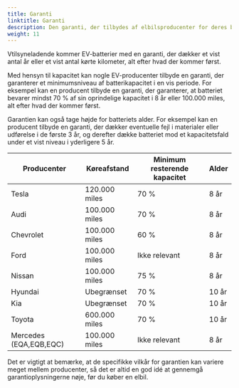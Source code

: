 ```yaml
---
title: Garanti
linktitle: Garanti
description: Den garanti, der tilbydes af elbilsproducenter for deres batterier, kan variere afhængigt af producenten og den specifikke model af køretøjet.
weight: 11
---
```

<!-- markdownlint-disable MD033 -->

Vtilsyneladende kommer EV-batterier med en garanti, der dækker et vist antal år eller et vist antal kørte kilometer, alt efter hvad der kommer først.

Med hensyn til kapacitet kan nogle EV-producenter tilbyde en garanti, der garanterer et minimumsniveau af batterikapacitet i en vis periode. For eksempel kan en producent tilbyde en garanti, der garanterer, at batteriet bevarer mindst 70 % af sin oprindelige kapacitet i 8 år eller 100.000 miles, alt efter hvad der kommer først.

Garantien kan også tage højde for batteriets alder. For eksempel kan en producent tilbyde en garanti, der dækker eventuelle fejl i materialer eller udførelse i de første 3 år, og derefter dække batteriet mod et kapacitetsfald under et vist niveau i yderligere 5 år.
<table class="table table-striped border">
<hoved>
<tr>
     <th>Producenter</th>
     <th>Køreafstand</th>
     <th>Minimum resterende kapacitet</th>
     <th>Alder</th>
</tr>

</thead>
<tbody>
<tr>
     <td>Tesla</td>
     <td>120.000 miles</td>
     <td>70 %</td>
     <td>8 år</td>
</tr>
<tr>
     <td>Audi</td>
     <td>100.000 miles</td>
     <td>70 %</td>
     <td>8 år</td>
</tr>
<tr>
     <td>Chevrolet</td>
     <td>100.000 miles</td>
     <td>60 %</td>
     <td>8 år</td>
</tr>
<tr>
     <td>Ford</td>
     <td>100.000 miles</td>
     <td>Ikke relevant</td>
     <td>8 år</td>
</tr>
<tr>
     <td>Nissan</td>
     <td>100.000 miles</td>
     <td>75 %</td>
     <td> 8 år</td>
</tr>
<tr>
     <td>Hyundai</td>
     <td>Ubegrænset</td>
     <td>70 %</td>
     <td>10 år</td>
</tr>
<tr>
     <td>Kia</td>
     <td>Ubegrænset</td>
     <td>70 %</td>
     <td>10 år</td>
</tr>
<tr>
     <td>Toyota</td>
     <td>600.000 miles</td>
     <td>70 %</td>
     <td>10 år</td>
</tr>
<tr>
     <td>Mercedes (EQA,EQB,EQC)</td>
     <td>100.000 miles</td>
     <td>Ikke relevant</td>
     <td>8 år</td>
</tr>

</body>
</table>

Det er vigtigt at bemærke, at de specifikke vilkår for garantien kan variere meget mellem producenter, så det er altid en god idé at gennemgå garantioplysningerne nøje, før du køber en elbil.
